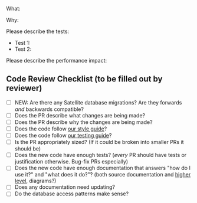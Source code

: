What: 

Why:

Please describe the tests:
 - Test 1:
 - Test 2:
 
Please describe the performance impact:

## Code Review Checklist (to be filled out by reviewer)
 - [ ] NEW: Are there any Satellite database migrations? Are they forwards _and_ backwards compatible? 
 - [ ] Does the PR describe what changes are being made?
 - [ ] Does the PR describe why the changes are being made?
 - [ ] Does the code follow [our style guide](https://github.com/XLR8discovery/docs/blob/main/code/Style.md)?
 - [ ] Does the code follow [our testing guide](https://github.com/XLR8discovery/docs/blob/main/code/Testing.md)?
 - [ ] Is the PR appropriately sized? (If it could be broken into smaller PRs it should be)
 - [ ] Does the new code have enough tests? (*every* PR should have tests or justification otherwise. Bug-fix PRs especially)
 - [ ] Does the new code have enough documentation that answers "how do I use it?" and "what does it do?"? (both source documentation and [higher level](https://github.com/XLR8discovery/docs), diagrams?)
 - [ ] Does any documentation need updating?
 - [ ] Do the database access patterns make sense?

